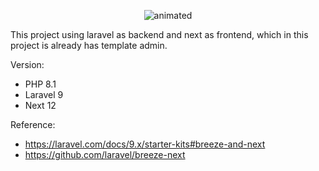 <p style="text-align:center">
  
</p>

<p align="center">
  <img src="https://github.com/SoulXin/Laravel-Breeze-Next/blob/master/Ez.gif" alt="animated" />
</p>

This project using laravel as backend and next as frontend, which in this project is already has template admin.

Version:
- PHP 8.1
- Laravel 9
- Next 12

Reference:
- https://laravel.com/docs/9.x/starter-kits#breeze-and-next
- https://github.com/laravel/breeze-next
